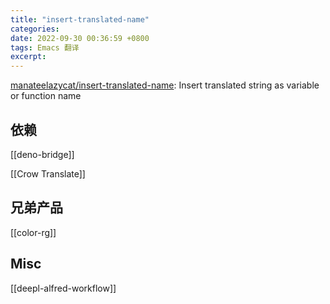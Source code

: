 ```yaml
---
title: "insert-translated-name"
categories: 
date: 2022-09-30 00:36:59 +0800
tags: Emacs 翻译
excerpt: 
---
```



[manateelazycat/insert-translated-name](https://github.com/manateelazycat/insert-translated-name): Insert translated string as variable or function name

## 依赖

[[deno-bridge]]

[[Crow Translate]]

## 兄弟产品

[[color-rg]]


## Misc

[[deepl-alfred-workflow]]



